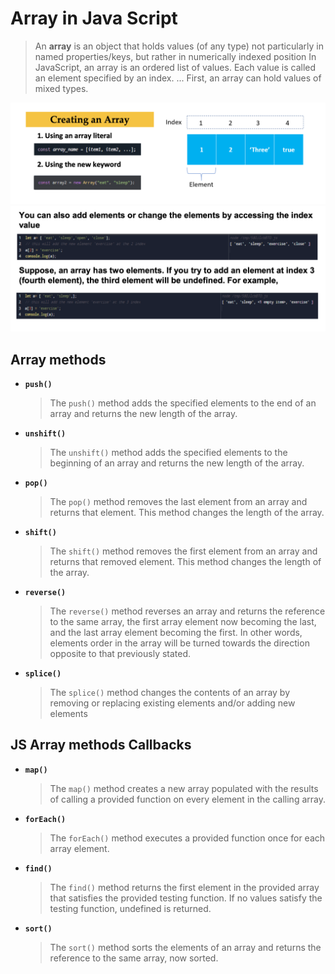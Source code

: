 # Array in Java Script

>  An **array** is an object that holds values (of any type) not particularly in named properties/keys, but rather in numerically indexed position In JavaScript, an array is an ordered list of values. Each value is called an element specified by an index. ... First, an array can hold values of mixed types.

 ![](./1.png)
 ![](./2.png)

##  Array methods
- **`push()`**  
    >The `push()` method adds the specified elements to the end of an array and returns the new length of the array.
    

- **`unshift()`**  
    >The `unshift()` method adds the specified elements to the beginning of an array and returns the new length of the array.
- **`pop()`**     
    >The `pop()` method removes the last element from an array and returns that element. This method changes the length of the array.
- **`shift()`**  
    >The `shift()` method removes the first element from an array and returns that removed element. This method changes the length of the array.
- **`reverse()`**  
    >The `reverse()` method reverses an array  and returns the reference to the same array, the first array element now becoming the last, and the last array element becoming the first. In other words, elements order in the array will be turned towards the direction opposite to that previously stated.

- **`splice()`**  
    >The `splice()` method changes the contents of an array by removing or replacing existing elements and/or adding new elements

##  JS Array methods Callbacks
- **`map()`**  
    >The `map()` method creates a new array populated with the results of calling a provided function on every element in the calling array.
- **`forEach()`**  
    >The `forEach()` method executes a provided function once for each array element.
- **`find()`**  
    >The `find()` method returns the first element in the provided array that satisfies the provided testing function. If no values satisfy the testing function, undefined is returned.
- **`sort()`**  
    >The `sort()` method sorts the elements of an array  and returns the reference to the same array, now sorted.





 

